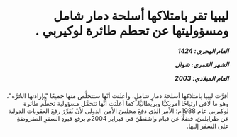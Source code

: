 <h1 dir="rtl">ليبيا تقر بامتلاكها أسلحة دمار شامل ومسؤوليتها عن تحطم طائرة لوكيربي .</h1>

<h5 dir="rtl">العام الهجري:  1424

الشهر القمري: شوال

العام الميلادي: 2003</h5>

<p dir="rtl">أقرَّت ليبيا بامتلاكها أسلحةَ دمارٍ شاملٍ، وأعلَنت أنَّها ستتخلَّص منها جميعًا "بإرادتها الحُرَّة"، وهو ما لاقى ارتياحًا أمريكيًّا وبريطانيًّا، كما أعلَنَت أنَّها تتحمَّل مسؤولية تحطُّم طائرة لوكيربي عام 1988م؛ الأمر الذي دفعَ مجلسَ الأمن الدولي لأنْ يُقرِّرَ رفعَ العقوبات الدولية عن طرابلسَ، فضلًا عن قيام واشنطنَ في فبراير 2004م برفع قيودِ السفرِ المفروضةِ على السفر إليها.</p></br>
